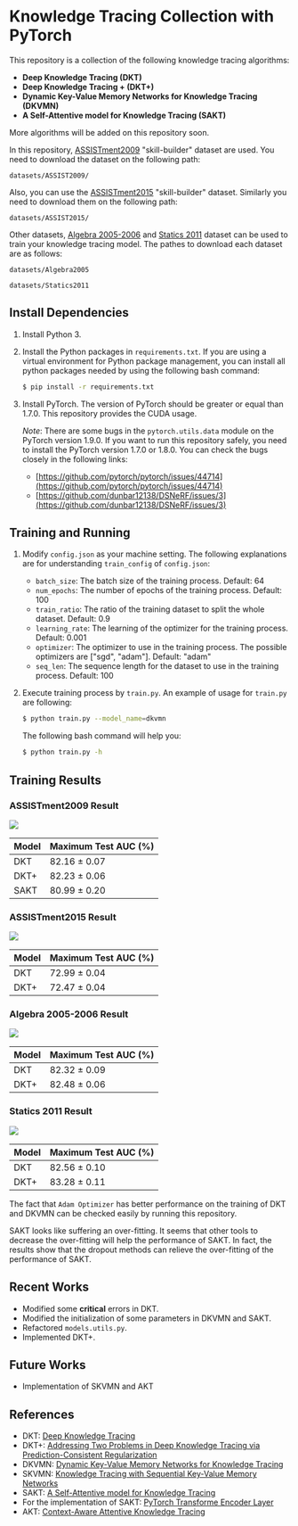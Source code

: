 # Knowledge Tracing Collection with PyTorch

This repository is a collection of the following knowledge tracing algorithms:
- **Deep Knowledge Tracing (DKT)**
- **Deep Knowledge Tracing + (DKT+)**
- **Dynamic Key-Value Memory Networks for Knowledge Tracing (DKVMN)**
- **A Self-Attentive model for Knowledge Tracing (SAKT)**

More algorithms will be added on this repository soon.

In this repository, [ASSISTment2009](https://sites.google.com/site/assistmentsdata/home/assistment-2009-2010-data) "skill-builder" dataset are used. You need to download the dataset on the following path:

```
datasets/ASSIST2009/
```

Also, you can use the [ASSISTment2015](https://sites.google.com/site/assistmentsdata/home/2015-assistments-skill-builder-data) "skill-builder" dataset. Similarly you need to download them on the following path:

```
datasets/ASSIST2015/
```

Other datasets, [Algebra 2005-2006](https://pslcdatashop.web.cmu.edu/KDDCup/downloads.jsp) and [Statics 2011](https://pslcdatashop.web.cmu.edu/DatasetInfo?datasetId=507) dataset can be used to train your knowledge tracing model. The pathes to download each dataset are as follows:

```
datasets/Algebra2005
```

```
datasets/Statics2011
```

## Install Dependencies
1. Install Python 3.
2. Install the Python packages in `requirements.txt`. If you are using a virtual environment for Python package management, you can install all python packages needed by using the following bash command:

    ```bash
    $ pip install -r requirements.txt
    ```

3. Install PyTorch. The version of PyTorch should be greater or equal than 1.7.0. This repository provides the CUDA usage.

    *Note*: There are some bugs in the `pytorch.utils.data` module on the PyTorch version 1.9.0. If you want to run this repository safely, you need to install the PyTorch version 1.7.0 or 1.8.0. You can check the bugs closely in the following links:
    - [https://github.com/pytorch/pytorch/issues/44714](https://github.com/pytorch/pytorch/issues/44714)
    - [https://github.com/dunbar12138/DSNeRF/issues/3](https://github.com/dunbar12138/DSNeRF/issues/3)

## Training and Running
1. Modify `config.json` as your machine setting. The following explanations are for understanding `train_config` of `config.json`:
    - `batch_size`: The batch size of the training process. Default: 64
    - `num_epochs`: The number of epochs of the training process. Default: 100
    - `train_ratio`: The ratio of the training dataset to split the whole dataset. Default: 0.9
    - `learning_rate`: The learning of the optimizer for the training process. Default: 0.001
    - `optimizer`: The optimizer to use in the training process. The possible optimizers are ["sgd", "adam"]. Default: "adam"
    - `seq_len`: The sequence length for the dataset to use in the training process. Default: 100
2. Execute training process by `train.py`. An example of usage for `train.py` are following:

    ```bash
    $ python train.py --model_name=dkvmn
    ```

    The following bash command will help you:

    ```bash
    $ python train.py -h
    ```

## Training Results

### ASSISTment2009 Result
![](assets/img/2021-08-13-13-37-58.png)

|Model|Maximum Test AUC (%)|
|---|---|
|DKT|82.16 &pm; 0.07|
|DKT+|82.23 &pm; 0.06|
|SAKT|80.99 &pm; 0.20|

### ASSISTment2015 Result
![](assets/img/2021-08-13-13-39-02.png)

|Model|Maximum Test AUC (%)|
|---|---|
|DKT|72.99 &pm; 0.04|
|DKT+|72.47 &pm; 0.04|

### Algebra 2005-2006 Result
![](assets/img/2021-08-13-13-42-17.png)

|Model|Maximum Test AUC (%)|
|---|---|
|DKT|82.32 &pm; 0.09|
|DKT+|82.48 &pm; 0.06|

### Statics 2011 Result
![](assets/img/2021-08-13-13-42-43.png)

|Model|Maximum Test AUC (%)|
|---|---|
|DKT|82.56 &pm; 0.10|
|DKT+|83.28 &pm; 0.11|

The fact that `Adam Optimizer` has better performance on the training of DKT and DKVMN can be checked easily by running this repository.

SAKT looks like suffering an over-fitting. It seems that other tools to decrease the over-fitting will help the performance of SAKT. In fact, the results show that the dropout methods can relieve the over-fitting of the performance of SAKT.

## Recent Works
- Modified some **critical** errors in DKT.
- Modified the initialization of some parameters in DKVMN and SAKT.
- Refactored `models.utils.py`.
- Implemented DKT+.

## Future Works
- Implementation of SKVMN and AKT

## References
- DKT: [Deep Knowledge Tracing](https://papers.nips.cc/paper/5654-deep-knowledge-tracing.pdf)
- DKT+: [Addressing Two Problems in Deep Knowledge Tracing via Prediction-Consistent Regularization](https://arxiv.org/pdf/1806.02180.pdf)
- DKVMN: [Dynamic Key-Value Memory Networks for Knowledge Tracing](https://arxiv.org/pdf/1611.08108.pdf)
- SKVMN: [Knowledge Tracing with Sequential Key-Value Memory Networks](https://arxiv.org/pdf/1910.13197.pdf)
- SAKT: [A Self-Attentive model for Knowledge Tracing](https://arxiv.org/pdf/1907.06837.pdf)
- For the implementation of SAKT: [PyTorch Transforme Encoder Layer](https://pytorch.org/docs/stable/_modules/torch/nn/modules/transformer.html#TransformerEncoderLayer)
- AKT: [Context-Aware Attentive Knowledge Tracing](https://dl.acm.org/doi/pdf/10.1145/3394486.3403282)

